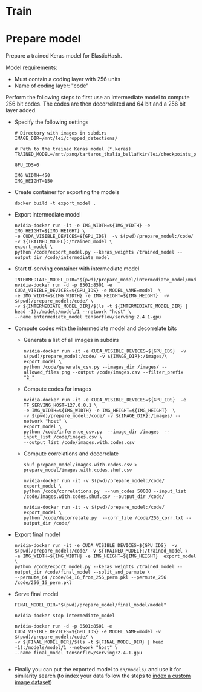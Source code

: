 # Train

# Prepare model

Prepare a trained Keras model for ElasticHash. 

Model requirements:

* Must contain a coding layer with 256 units
* Name of coding layer: "code"

Perform the following steps to first use an intermediate model to compute 256 bit codes. 
The codes are then decorrelated and 64 bit and a 256 bit layer added.

* Specify the following settings
    ```  
    # Directory with images in subdirs
    IMAGE_DIR=/mnt/lei/cropped_detections/
  
    # Path to the trained Keras model (*.keras)
    TRAINED_MODEL=/mnt/panq/tartaros_thalia_bellafkir/lei/checkpoints_phase2/r2.weights.e006b596l2.92.keras
  
    GPU_IDS=0
  
    IMG_WIDTH=450
    IMG_HEIGHT=150
    ```
  
* Create container for exporting the models
    ``` 
    docker build -t export_model .
    ```

* Export intermediate model
    ```  
    nvidia-docker run -it -e IMG_WIDTH=${IMG_WIDTH} -e IMG_HEIGHT=${IMG_HEIGHT} \
    -e CUDA_VISIBLE_DEVICES=${GPU_IDS}  -v $(pwd)/prepare_model:/code/ -v ${TRAINED_MODEL}:/trained_model \
    export_model \
    python /code/export_model.py --keras_weights /trained_model --output_dir /code/intermediate_model
    ```
  
* Start tf-serving container with intermediate model
    ``` 
    INTERMEDIATE_MODEL_DIR="$(pwd)/prepare_model/intermediate_model/model"
    nvidia-docker run -d -p 8501:8501 -e CUDA_VISIBLE_DEVICES=${GPU_IDS} -e MODEL_NAME=model  \
    -e IMG_WIDTH=${IMG_WIDTH} -e IMG_HEIGHT=${IMG_HEIGHT}  -v $(pwd)/prepare_model:/code/ \
    -v ${INTERMEDIATE_MODEL_DIR}/$(ls -t ${INTERMEDIATE_MODEL_DIR} | head -1):/models/model/1 --network "host" \
    --name intermediate_model tensorflow/serving:2.4.1-gpu
    ```
  
* Compute codes with the intermediate model and decorrelate bits

  * Generate a list of all images in subdirs
    ``` 
    nvidia-docker run -it -e CUDA_VISIBLE_DEVICES=${GPU_IDS}  -v $(pwd)/prepare_model:/code/ -v ${IMAGE_DIR}:/images/\
    export_model \
    python /code/generate_csv.py --images_dir /images/ --allowed_files png --output /code/images.csv --filter_prefix "2_"
    ```
  * Compute codes for images
    ``` 
    nvidia-docker run -it -e CUDA_VISIBLE_DEVICES=${GPU_IDS}  -e TF_SERVING_HOST=127.0.0.1 \
    -e IMG_WIDTH=${IMG_WIDTH} -e IMG_HEIGHT=${IMG_HEIGHT}  \
    -v $(pwd)/prepare_model:/code/ -v ${IMAGE_DIR}:/images/ --network "host" \
    export_model \
    python /code/inference_csv.py  --image_dir /images  --input_list /code/images.csv \
    --output_list /code/images.with.codes.csv
    ```
  * Compute correlations and decorrelate
    ``` 
    shuf prepare_model/images.with.codes.csv > prepare_model/images.with.codes.shuf.csv
    
    nvidia-docker run -it -v $(pwd)/prepare_model:/code/ export_model \
    python /code/correlations.py  --num_codes 50000 --input_list /code/images.with.codes.shuf.csv --output_dir /code/
    
    nvidia-docker run -it -v $(pwd)/prepare_model:/code/ export_model \
    python /code/decorrelate.py  --corr_file /code/256_corr.txt --output_dir /code/
    ```

* Export final model
  ```  
  nvidia-docker run -it -e CUDA_VISIBLE_DEVICES=${GPU_IDS}  -v $(pwd)/prepare_model:/code/ -v ${TRAINED_MODEL}:/trained_model \
  -e IMG_WIDTH=${IMG_WIDTH} -e IMG_HEIGHT=${IMG_HEIGHT}  export_model \
  python /code/export_model.py --keras_weights /trained_model --output_dir /code/final_model --split_and_permute \
  --permute_64 /code/64_16_from_256_perm.pkl --permute_256 /code/256_16_perm.pkl
  ```
  
* Serve final model
  ``` 
  FINAL_MODEL_DIR="$(pwd)/prepare_model/final_model/model"
  
  nvidia-docker stop intermediate_model
  
  nvidia-docker run -d -p 8501:8501 -e CUDA_VISIBLE_DEVICES=${GPU_IDS} -e MODEL_NAME=model -v $(pwd)/prepare_model:/code/ \
  -v ${FINAL_MODEL_DIR}/$(ls -t ${FINAL_MODEL_DIR} | head -1):/models/model/1 --network "host" \
  --name final_model tensorflow/serving:2.4.1-gpu
 
  ```
*  Finally you can put the exported model to `dh/models/` and use it for similarity search (to index your data follow the steps to [index a custom image dataset](../README.md))

